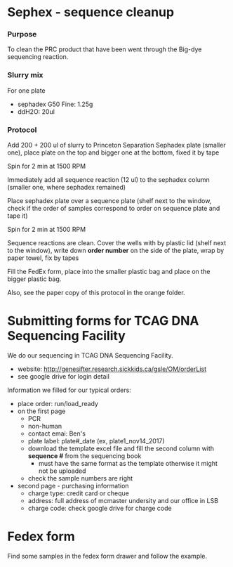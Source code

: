 # Sephex - sequence cleanup
### Purpose
To clean the PRC product that have been went through the Big-dye sequencing reaction. 

### Slurry mix
For one plate
- sephadex G50 Fine: 1.25g
- ddH2O: 20ul

### Protocol

Add 200 + 200 ul of slurry to Princeton Separation Sephadex plate (smaller one), place plate on the top and bigger one at the bottom, fixed it by tape

Spin for 2 min at 1500 RPM

Immediately add all sequence reaction (12 ul) to the sephadex column (smaller one, where sephadex remained)

Place sephadex plate over a sequence plate (shelf next to the window, check if the order of samples correspond to order on sequence plate and tape it)

Spin for 2 min at 1500 RPM

Sequence reactions are clean. Cover the wells with by plastic lid (shelf next to the window), write down **order number** on the side of the plate, wrap by paper towel, fix by tapes

Fill the FedEx form, place into the smaller plastic bag and place on the bigger plastic bag.

Also, see the paper copy of this protocol in the orange folder. 


# Submitting forms for TCAG DNA Sequencing Facility
We do our sequencing in TCAG DNA Sequencing Facility. 
- website: http://genesifter.research.sickkids.ca/gsle/OM/orderList
- see google drive for login detail

Information we filled for our typical orders:
- place order: run/load_ready
- on the first page
  - PCR
  - non-human
  - contact emai: Ben's
  - plate label: plate#_date (ex, plate1_nov14_2017)
  - download the template excel file and fill the second column with **sequence #** from the sequencing book
    - must have the same format as the template otherwise it might not be uploaded 
  - check the sample numbers are right
- second page - purchasing information
  - charge type: credit card or cheque
  - address: full address of mcmaster undersity and our office in LSB
  - charge code: check google drive for charge code

# Fedex form
Find some samples in the fedex form drawer and follow the example.

